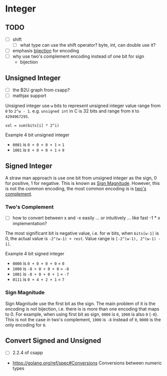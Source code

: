 # Integer

## TODO

- [ ] shift
  - [ ] what type can use the shift operator? byte, int, can double use it?
- [ ] emphasis [bijection](https://en.wikipedia.org/wiki/Bijection,_injection_and_surjection) for encoding
- [ ] why use two's complement encoding instead of one bit for sign
  - bijection

## Unsigned Integer

- [ ] the B2U graph from csapp?
- [ ] mathjax support

Unsigned integer use `w` bits to represent unsigned integer value range from `0` to `2^w - 1`.
e.g. `unsigned int` in C is 32 bits and range from `0` to `4294967295`.

```text
val = sum(bits[i] * 2^i)
```

Example 4 bit unsigned integer

- `0001` is `0 + 0 + 0 + 1` = `1`
- `1001` is `8 + 0 + 0 + 1` = `9`

## Signed Integer

A straw man approach is use one bit from unsigned integer as the sign, 0 for positive, 1 for negative. This is known as [Sign Magnitude](#sign-magnitude).
However, this is not the common encoding, the most common encoding is is [two's complement](#twos-complement).

### Two's Complement

- [ ] how to convert between x and -x easily ... or intuitively ... like fast -1 * x implementation?

The most significant bit is negative value, i.e. for w bits, when `bits[w-1]` is 0, the actual value is `-2^(w-1) + rest`.
Value range is `[-2^(w-1), 2^(w-1) - 1]`.

Example 4 bit signed integer

- `0000` is `0 + 0 + 0 + 0` = `0`
- `1000` is `-8 + 0 + 0 + 0` = `-8`
- `1001` is `-8 + 0 + 0 + 1` = `-7`
- `0111` is `0 + 4 + 2 + 1` = `7`

### Sign Magnitude

Sign Magnitude use the first bit as the sign. The main problem of it is the encoding is not bijection, i.e. there is is more than one encoding that maps to 0.
For example, when using first bit as sign, `0000` is `0`, `1000` is also `0` (`-0`).
This is not the case in two's complement, `1000` is `-8` instead of `0`, `0000` is the only encoding for `0`.

## Convert Signed and Unsigned

- [ ] 2.2.4 of csapp
- https://golang.org/ref/spec#Conversions Conversions between numeric types
